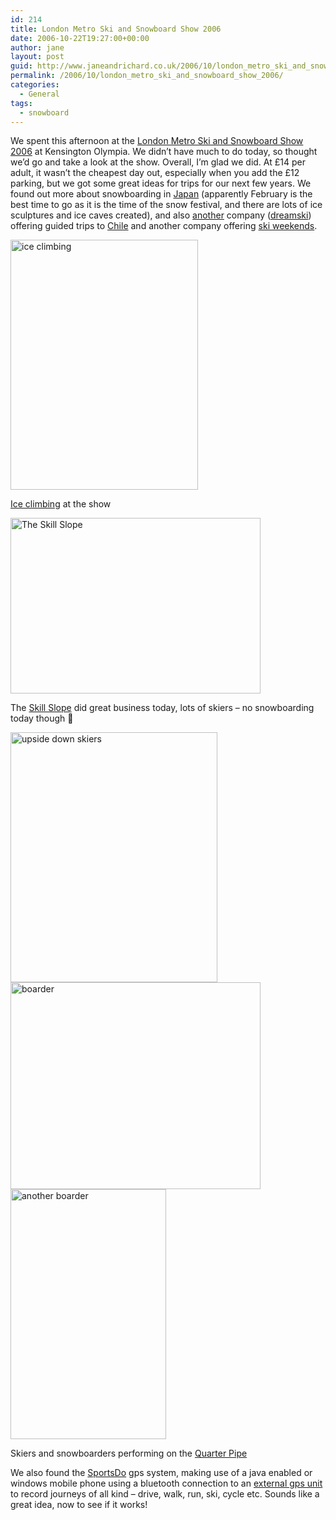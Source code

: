 ```yaml
---
id: 214
title: London Metro Ski and Snowboard Show 2006
date: 2006-10-22T19:27:00+00:00
author: jane
layout: post
guid: http://www.janeandrichard.co.uk/2006/10/london_metro_ski_and_snowboard_show_2006
permalink: /2006/10/london_metro_ski_and_snowboard_show_2006/
categories:
  - General
tags:
  - snowboard
---
```

We spent this afternoon at the [London Metro Ski and Snowboard Show 2006](http://www.metroskishow.co.uk/2006/) at Kensington Olympia. We didn&#8217;t have much to do today, so thought we&#8217;d go and take a look at the show. Overall, I&#8217;m glad we did. At &#xA3;14 per adult, it wasn&#8217;t the cheapest day out, especially when you add the &#xA3;12 parking, but we got some great ideas for trips for our next few years. We found out more about snowboarding in [Japan](http://www.japantravel.co.uk/index_en.htm) (apparently February is the best time to go as it is the time of the snow festival, and there are lots of ice sculptures and ice caves created), and also [another](http://www.janeandrichard.co.uk/2006/10/we_joined_ski_safari) company ([dreamski](http://www.dreamskiadventures.com)) offering guided trips to [Chile](http://www.dreamskiadventures.com/whychile.html) and another company offering [ski weekends](http://www.skiweekends.com/).

<img src="http://www.janeandrichard.co.uk/blog/img/2006/10/IMG_2948_400x300.JPG" width="300" height="400" alt="ice climbing" />

[Ice climbing](http://www.metroskishow.co.uk/2006/features/climbingwall.html) at the show

<img src="http://www.janeandrichard.co.uk/blog/img/2006/10/IMG_2950_400x281.JPG" width="400" height="281" alt="The Skill Slope" />

The [Skill Slope](http://www.metroskishow.co.uk/2006/features/skillsslope.html) did great business today, lots of skiers &#8211; no snowboarding today though 🙁

<img src="http://www.janeandrichard.co.uk/blog/img/2006/10/IMG_2962_400x331.JPG" width="331" height="400" alt="upside down skiers" />
  

  
<img src="http://www.janeandrichard.co.uk/blog/img/2006/10/IMG_2965_400x331.JPG" width="400" height="331" alt="boarder" />
  

  
<img src="http://www.janeandrichard.co.uk/blog/img/2006/10/IMG_2966_444x249.JPG" width="249" height="400" alt="another boarder" />

Skiers and snowboarders performing on the [Quarter Pipe](http://www.metroskishow.co.uk/2006/features/quarterpipe.html)

We also found the [SportsDo](http://sportsdo.net/) gps system, making use of a java enabled or windows mobile phone using a bluetooth connection to an [external gps unit](http://www.amazon.co.uk/Globalsat-BT338-x-trac-bluetooth-receiver/dp/B00092759S/richarddallaway) to record journeys of all kind &#8211; drive, walk, run, ski, cycle etc. Sounds like a great idea, now to see if it works!